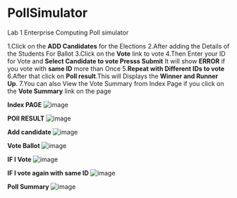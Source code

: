 # PollSimulator
Lab 1 Enterprise Computing Poll simulator

1.Click on the **ADD Candidates** for the Elections 
2.After adding the Details of the Students For Ballot 
3.Click on the **Vote** link to vote 
4.Then Enter your ID for Vote and **Select Candidate to vote Presss Submit** It will show **ERROR** if you vote with **same ID** more than Once
5.**Repeat with Different IDs to vote**
6.After that click on **Poll result**.This will Displays the **Winner and Runner Up**.
7.You can also View the Vote Summary from Index Page if you click on the **Vote Summary** link on the page

**Index PAGE**
![image](https://user-images.githubusercontent.com/60171427/129471967-81caefc2-fe8e-4b53-9df7-681b82d3822a.png)

**POll RESULT**
![image](https://user-images.githubusercontent.com/60171427/129471858-117effce-bd2c-4939-8daf-23e7927ad923.png)

**Add candidate**
![image](https://user-images.githubusercontent.com/60171427/129471951-8bb1561f-5d4b-4502-8f43-17d1d28e8d16.png)

**Vote Ballot**
![image](https://user-images.githubusercontent.com/60171427/129471989-4ea36bbf-e5e7-4dac-949e-2d3ddb4f7d9f.png)

**IF I Vote**
![image](https://user-images.githubusercontent.com/60171427/129472012-ee523a70-8e98-4166-b41a-14acf096a063.png)

**IF I vote again with same ID**
![image](https://user-images.githubusercontent.com/60171427/129472025-c62a8649-681d-4a40-924b-0295a6603658.png)

**Poll Summary**
![image](https://user-images.githubusercontent.com/60171427/129472067-a2d8e146-1f93-4b14-8ec6-acd277df145d.png)




